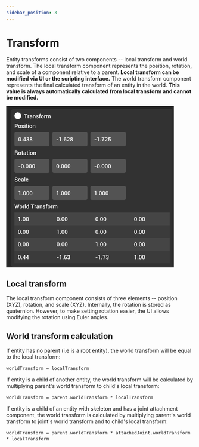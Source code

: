 ```yaml
---
sidebar_position: 3
---
```


# Transform

Entity transforms consist of two components -- local transform and world transform. The local transform component represents the position, rotation, and scale of a component relative to a parent. **Local transform can be modified via UI or the scripting interface.** The world transform component represents the final calculated transform of an entity in the world. **This value is always automatically calculated from local transform and cannot be modified.**

![Transform component](../../../static/img/editor/working-with-entities/transform.png)

## Local transform

The local transform component consists of three elements -- position (XYZ), rotation, and scale (XYZ). Internally, the rotation is stored as quaternion. However, to make setting rotation easier, the UI allows modifying the rotation using Euler angles.

## World transform calculation

If entity has no parent (i.e is a root entity), the world transform will be equal to the local transform:

```
worldTransform = localTransform
```

If entity is a child of another entity, the world transform will be calculated by multiplying parent's world transform to child's local transform:

```
worldTransform = parent.worldTransform * localTransform
```

If entity is a child of an entity with skeleton and has a joint attachment component, the world transform is calculated by multiplying parent's world transform to joint's world transform and to child's local transform:

```
worldTransform = parent.worldTransform * attachedJoint.worldTransform * localTransform
```
